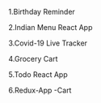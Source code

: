 1.Birthday Reminder 


2.Indian Menu React App



3.Covid-19 Live Tracker 



4.Grocery Cart



5.Todo React App



6.Redux-App -Cart 
